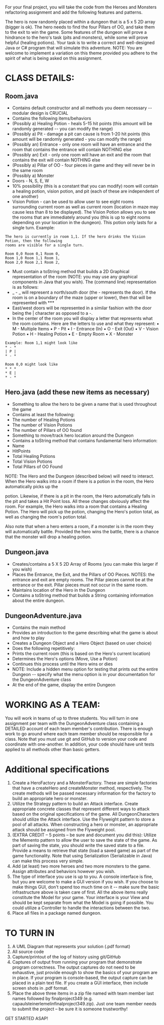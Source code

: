 For your final project, you will take the code from the Heroes and Monsters refactoring assignment and add the following features and patterns.

The hero is now randomly placed within a dungeon that is a 5 x 5 2D array (bigger is
ok). The hero needs to find the four Pillars of OO, and take them to the exit to win the
game. Some features of the dungeon will prove a hindrance to the hero's task (pits and
monsters), while some will prove helpful (healing potions). Your task is to write a correct
and well-designed Java or C# program that will simulate this adventure. NOTE: You are
welcome to implement a variation on this theme provided you adhere to the spirit of what
is being asked on this assignment.

# CLASS DETAILS:

## Room.java

- Contains default constructor and all methods you deem necessary -- modular design is
  CRUCIAL
- Contains the following items/behaviors
- (Possibly a) Healing Potion - heals 5-15 hit points (this amount will be randomly
  generated -- you can modify the range)
- (Possibly a) Pit - damage a pit can cause is from 1-20 hit points (this amount will
  be randomly generated - you can modify the range)
- (Possibly an) Entrance - only one room will have an entrance and the room that
  contains the entrance will contain NOTHING else
- (Possibly an) Exit - only one room will have an exit and the room that contains
  the exit will contain NOTHING else
- (Possibly a) Pillar of OO - four pieces in game and they will never be in the same
  room
- (Possibly a) Monster
- Doors - N, S, E, W
- 10% possibility (this is a constant that you can modify) room will contain a
  healing potion, vision potion, and pit (each of these are independent of one
  another)
- Vision Potion - can be used to allow user to see eight rooms surrounding current
  room as well as current room (location in maze may cause less than 8 to be
  displayed). The Vision Potion allows you to see the rooms that are immediately
  around you (this is up to eight rooms depending on your location in the
  dungeon). This potion only lasts for a single turn. Example:

```
The hero is currently in room 1,1. If the hero drinks the Vision Potion, then the following
rooms are visible for a single turn.
```

```
Room 0,0 Room 0,1 Room 0,
Room 1,0 Room 1,1 Room 1,
Room 2,0 Room 2,1 Room 2,
```

- Must contain a toString method that builds a 2D Graphical representation of the room
  (NOTE: you may use any graphical components in Java that you wish). The (command
  line) representation is as follows:
- _ - _ will represent a north/south door (the - represents the door). If the room is
  on a boundary of the maze (upper or lower), then that will be represented with
  \*\*\*
- East/west doors will be represented in a similar fashion with the door being the |
  character as opposed to a -.
- In the center of the room you will display a letter that represents what the room
  contains. Here are the letters to use and what they represent:
  ▪ M - Multiple Items
  ▪ P - Pit
  ▪ I - Entrance (In)
  ▪ O - Exit (Out)
  ▪ V - Vision Potion
  ▪ H - Healing Potion
  ▪ E - Empty Room
  ▪ X - Monster

```
Example: Room 1,1 might look like
* - *
| P |
* - *
```

```
Room 0,0 might look like
* * *
* E |
* - *
```

## Hero.java (add these new items as necessary)

- Something to allow the hero to be given a name that is used throughout the game
- Contains at least the following:
- The number of Healing Potions
- The number of Vision Potions
- The number of Pillars of OO found
- Something to move/track hero location around the Dungeon
- Contains a toString method that contains fundamental hero information:
- Name
- HitPoints
- Total Healing Potions
- Total Vision Potions
- Total Pillars of OO Found

NOTE: The Hero and the Dungeon (described below) will need to interact. When the Hero
walks into a room if there is a potion in the room, the Hero automatically picks up the

potion. Likewise, if there is a pit in the room, the Hero automatically falls in the pit and takes a
Hit Point loss. All these changes obviously affect the room. For example, the Hero walks into a
room that contains a Healing Potion. The Hero will pick up the potion, changing the Hero's
potion total, as well as changing the room's potion total.

Also note that when a hero enters a room, if a monster is in the room they will automatically
battle. Provided the hero wins the battle, there is a chance that the monster will drop a healing
potion.

## Dungeon.java

- Creates/contains a 5 X 5 2D Array of Rooms (you can make this larger if you wish)
- Places the Entrance, the Exit, and the Pillars of OO Pieces. NOTES: the entrance and exit
  are empty rooms. The Pillar pieces cannot be at the entrance or the exit. Pillar pieces
  must not occur in the same room.
- Maintains location of the Hero in the Dungeon
- Contains a toString method that builds a String containing information about the entire
  dungeon.

## DungeonAdventure.java

- Contains the main method
- Provides an introduction to the game describing what the game is about and how to play
- Creates a Dungeon Object and a Hero Object (based on user choice)
- Does the following repetitively:
- Prints the current room (this is based on the Hero's current location)
- Determines the Hero's options (Move, Use a Potion)
- Continues this process until the Hero wins or dies
- NOTE: Include a hidden menu option for testing that prints out the entire
  Dungeon -- specify what the menu option is in your documentation for the
  DungeonAdventure class
- At the end of the game, display the entire Dungeon

# WORKING AS A TEAM:

You will work in teams of up to three students. You will turn in one assignment per team with
the DungeonAdventure class containing a DETAILED account of each team member's
contribution. There is enough work to go around where each team member should be
responsible for a class. Note that you must use git and GitHub to version your code and
coordinate with one-another. In addition, your code should have unit tests applied to all methods
other than basic getters.

# Additional specifications

1. Create a HeroFactory and a MonsterFactory. These are simple factories that have a
   createHero and createMonster method, respectively. The create methods will be passed
   necessary information for the factory to build an appropriate hero or monster.
2. Utilize the Strategy pattern to build an Attack interface. Create appropriate concrete classes
   that represent different ways to attack based on the original specifications of the game. All
   DungeonCharacters should utilize the Attack interface. Use the Flyweight pattern to store a
   pool of all attacks. When constructing a hero or monster, an appropriate attack should be
   assigned from the Flyweight pool.
3. (EXTRA CREDIT – 5 points – be sure and document you did this): Utilize the Memento
   pattern to allow the user to save the state of the game. As part of saving the state, you should
   write the saved state to a file. Provide a means to retrieve that state (load a saved game) as
   part of the game functionality. Note that using Serialization (Serializable in Java) can make
   this process very simple.
4. Add (at least) two more heroes and two more monsters to the game. Assign attributes and
   behaviors however you wish.
5. The type of interface you use is up to you. A console interface is fine, but you are welcome
   to make a GUI version if you wish. If you choose to make things GUI, don't spend too much
   time on it -- make sure the basic infrastructure above is taken care of first. All the above
   items really constitute the Model for your game. Your interface is your View and should be
   kept separate from what the Model is going if possible. You could utilize a Controller to
   handle the interactions between the two.
6. Place all files in a package named dungeon.

# TO TURN IN

1. A UML Diagram that represents your solution (.pdf format)
2. All source code
3. Capture/printout of the log of history using git/GitHub
4. Captures of output from running your program that demonstrate program correctness. The
   output captures do not need to be exhaustive, just provide enough to show the basics of your
   program are in place. If your program is console-based, the output capture can be placed in a
   plain text file. If you create a GUI interface, then include screen shots in .pdf format.
5. Place the above three items in a zip file named with team member last names followed by
   finalproject349 (e.g. capaulsteinerlemelinfinalproject349.zip). Just one team member needs
   to submit the project – be sure it is someone trustworthy!

GET STARTED ASAP!
